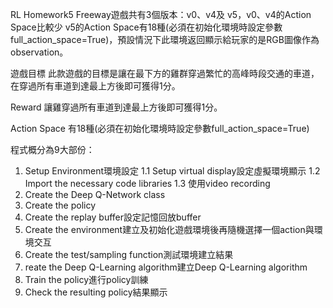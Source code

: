 RL Homework5
Freeway遊戲共有3個版本：v0、v4及 v5，v0、v4的Action Space比較少 v5的Action Space有18種(必須在初始化環境時設定參數full_action_space=True)，預設情況下此環境返回顯示給玩家的是RGB圖像作為observation。

遊戲目標
此款遊戲的目標是讓在最下方的雞群穿過繁忙的高峰時段交通的車道，在穿過所有車道到達最上方後即可獲得1分。

Reward
讓雞穿過所有車道到達最上方後即可獲得1分。

Action Space
有18種(必須在初始化環境時設定參數full_action_space=True)

程式概分為9大部份：
1.	Setup Environment環境設定
    1.1	Setup virtual display設定虛擬環境顯示
    1.2	Import the necessary code libraries
    1.3	使用video recording
2.	Create the Deep Q-Network class
3.	Create the policy
4.	Create the replay buffer設定記憶回放buffer
5.	Create the environment建立及初始化遊戲環境後再隨機選擇一個action與環境交互
6.	Create the test/sampling function測試環境建立結果
7.	reate the Deep Q-Learning algorithm建立Deep Q-Learning algorithm
8.	Train the policy進行policy訓練
9.	Check the resulting policy結果顯示
